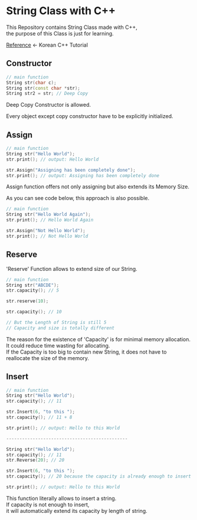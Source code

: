 # String Class with C++
This Repository contains String Class made with C++, <br /> the purpose of this Class is just for learning.

[Reference](https://modoocode.com/198) <- Korean C++ Tutorial
## Constructor
```C++
// main function
String str(char c);
String str(const char *str);
String str2 = str; // Deep Copy
```

Deep Copy Constructor is allowed.

Every object except copy constructor have to be explicitly initialized.

## Assign
```C++
// main function
String str("Hello World");
str.print(); // output: Hello World

str.Assign("Assigning has been completely done");
str.print(); // output: Assigning has been completely done
```
Assign function offers not only assigning but also extends its Memory Size.

As you can see code below, this approach is also possible.

```C++
// main function
String str("Hello World Again");
str.print(); // Hello World Again

str.Assign("Not Hello World");
str.print(); // Not Hello World
```

## Reserve
'Reserve' Function allows to extend size of our String.
```C++
// main function
String str("ABCDE");
str.capacity(); // 5

str.reserve(10); 

str.capacity(); // 10

// But the Length of String is still 5
// Capacity and size is totally different
```

The reason for the existence of 'Capacity' is for minimal memory allocation. <br />
It could reduce time wasting for allocating. <br />
If the Capacity is too big to contain new String, it does not have to reallocate the size of the memory.

## Insert
```C++
// main function
String str("Hello World");
str.capacity(); // 11

str.Insert(6, "to this ");
str.capacity(); // 11 + 8

str.print(); // output: Hello to this World

----------------------------------------------

String str("Hello World");
str.capacity(); // 11
str.Reverse(20); // 20

str.Insert(6, "to this ");
str.capacity(); // 20 because the capacity is already enough to insert "to this"

str.print(); // output: Hello to this World
```
This function literally allows to insert a string. <br />
If capacity is not enough to insert, <br />
it will automatically extend its capacity by length of string.